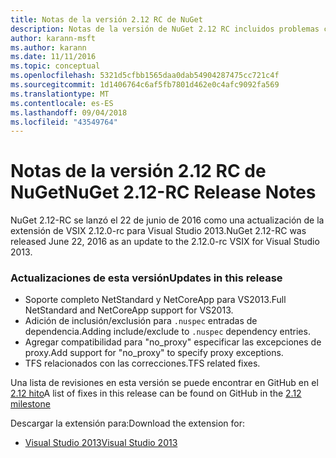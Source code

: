 ```yaml
---
title: Notas de la versión 2.12 RC de NuGet
description: Notas de la versión de NuGet 2.12 RC incluidos problemas conocidos, correcciones de errores, características agregadas y dcr.
author: karann-msft
ms.author: karann
ms.date: 11/11/2016
ms.topic: conceptual
ms.openlocfilehash: 5321d5cfbb1565daa0dab54904287475cc721c4f
ms.sourcegitcommit: 1d1406764c6af5fb7801d462e0c4afc9092fa569
ms.translationtype: MT
ms.contentlocale: es-ES
ms.lasthandoff: 09/04/2018
ms.locfileid: "43549764"
---
```

# <a name="nuget-212-rc-release-notes"></a><span data-ttu-id="4a63b-103">Notas de la versión 2.12 RC de NuGet</span><span class="sxs-lookup"><span data-stu-id="4a63b-103">NuGet 2.12-RC Release Notes</span></span>

<span data-ttu-id="4a63b-104">NuGet 2.12-RC se lanzó el 22 de junio de 2016 como una actualización de la extensión de VSIX 2.12.0-rc para Visual Studio 2013.</span><span class="sxs-lookup"><span data-stu-id="4a63b-104">NuGet 2.12-RC was released June 22, 2016 as an update to the 2.12.0-rc VSIX for Visual Studio 2013.</span></span>

### <a name="updates-in-this-release"></a><span data-ttu-id="4a63b-105">Actualizaciones de esta versión</span><span class="sxs-lookup"><span data-stu-id="4a63b-105">Updates in this release</span></span>

* <span data-ttu-id="4a63b-106">Soporte completo NetStandard y NetCoreApp para VS2013.</span><span class="sxs-lookup"><span data-stu-id="4a63b-106">Full NetStandard  and NetCoreApp support for VS2013.</span></span>
* <span data-ttu-id="4a63b-107">Adición de inclusión/exclusión para `.nuspec` entradas de dependencia.</span><span class="sxs-lookup"><span data-stu-id="4a63b-107">Adding include/exclude to `.nuspec` dependency entries.</span></span>
* <span data-ttu-id="4a63b-108">Agregar compatibilidad para "no_proxy" especificar las excepciones de proxy.</span><span class="sxs-lookup"><span data-stu-id="4a63b-108">Add support for "no_proxy" to specify proxy exceptions.</span></span>
* <span data-ttu-id="4a63b-109">TFS relacionados con las correcciones.</span><span class="sxs-lookup"><span data-stu-id="4a63b-109">TFS related fixes.</span></span>

<span data-ttu-id="4a63b-110">Una lista de revisiones en esta versión se puede encontrar en GitHub en el [2.12 hito](https://github.com/NuGet/Home/issues?q=milestone%3A2.12+is%3Aclosed)</span><span class="sxs-lookup"><span data-stu-id="4a63b-110">A list of fixes in this release can be found on GitHub in the [2.12 milestone](https://github.com/NuGet/Home/issues?q=milestone%3A2.12+is%3Aclosed)</span></span>

<span data-ttu-id="4a63b-111">Descargar la extensión para:</span><span class="sxs-lookup"><span data-stu-id="4a63b-111">Download the extension for:</span></span>

* [<span data-ttu-id="4a63b-112">Visual Studio 2013</span><span class="sxs-lookup"><span data-stu-id="4a63b-112">Visual Studio 2013</span></span>](https://dist.nuget.org/visualstudio-2013-vsix/v2.12.0-rc/NuGet.Tools.vsix)
